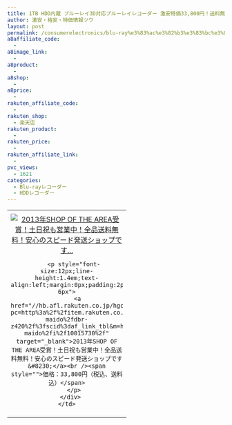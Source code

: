 ```yaml
---
title: 1TB HDD内蔵 ブルーレイ3D対応ブルーレイレコーダー 激安特価33,800円！送料無料！
author: 激安・格安・特価情報ツウ
layout: post
permalink: /consumerelectronics/blu-ray%e3%83%ac%e3%82%b3%e3%83%bc%e3%83%80%e3%83%bc/1tb-hdd-3d-33800.html
a8affiliate_code:
  -
a8image_link:
  -
a8product:
  -
a8shop:
  -
a8price:
  -
rakuten_affiliate_code:
  -
rakuten_shop:
  - 楽天店
rakuten_product:
  -
rakuten_price:
  -
rakuten_affiliate_link:
  -
pvc_views:
  - 1621
categories:
  - Blu-rayレコーダー
  - HDDレコーダー
---
```

<table border="0" cellpadding="0" cellspacing="0">
  <tr>
    <td valign="top">
      <div style="border:1px none;margin:0px;padding:6px 0px;width:260px;text-align:center;float:left">
        <a href="//hb.afl.rakuten.co.jp/hgc/1344b474.bddcd14c.1344b475.eb324d72/?pc=http%3a%2f%2fitem.rakuten.co.jp%2fk-maido%2fdbr-z420%2f%3fscid%3daf_link_tbl&m=http%3a%2f%2fm.rakuten.co.jp%2fk-maido%2fi%2f10015730%2f" target="_blank"><img src="//hbb.afl.rakuten.co.jp/hgb/?pc=http%3a%2f%2fthumbnail.image.rakuten.co.jp%2f%400_mall%2fk-maido%2fcabinet%2ftoshiba%2fimg63726661.jpg%3f_ex%3d240x240&m=http%3a%2f%2fthumbnail.image.rakuten.co.jp%2f%400_mall%2fk-maido%2fcabinet%2ftoshiba%2fimg63726661.jpg" alt="2013年SHOP OF THE AREA受賞！土日祝も営業中！全品送料無料！安心のスピード発送ショップです..." border="0" style="margin:0px;padding:0px" /></a>

        <p style="font-size:12px;line-height:1.4em;text-align:left;margin:0px;padding:2px 6px">
          <a href="//hb.afl.rakuten.co.jp/hgc/1344b474.bddcd14c.1344b475.eb324d72/?pc=http%3a%2f%2fitem.rakuten.co.jp%2fk-maido%2fdbr-z420%2f%3fscid%3daf_link_tbl&m=http%3a%2f%2fm.rakuten.co.jp%2fk-maido%2fi%2f10015730%2f" target="_blank">2013年SHOP OF THE AREA受賞！土日祝も営業中！全品送料無料！安心のスピード発送ショップです&#8230;</a><br /><span style="">価格：33,800円（税込、送料込）</span>
        </p>
      </div>
    </td>
  </tr>
</table>